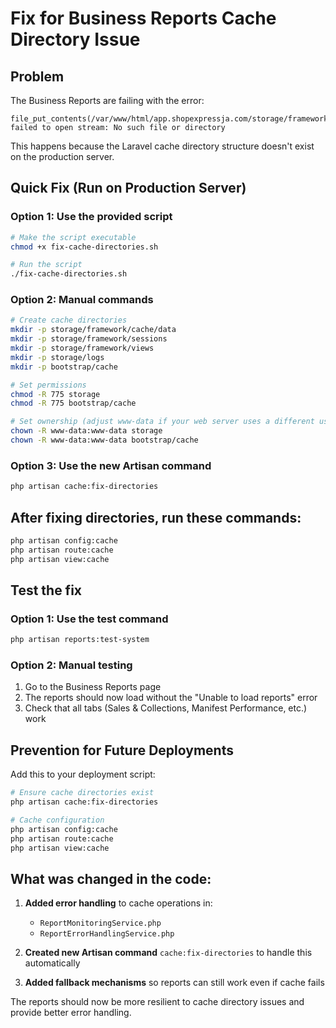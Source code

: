 # Fix for Business Reports Cache Directory Issue

## Problem
The Business Reports are failing with the error:
```
file_put_contents(/var/www/html/app.shopexpressja.com/storage/framework/cache/data/...): failed to open stream: No such file or directory
```

This happens because the Laravel cache directory structure doesn't exist on the production server.

## Quick Fix (Run on Production Server)

### Option 1: Use the provided script
```bash
# Make the script executable
chmod +x fix-cache-directories.sh

# Run the script
./fix-cache-directories.sh
```

### Option 2: Manual commands
```bash
# Create cache directories
mkdir -p storage/framework/cache/data
mkdir -p storage/framework/sessions  
mkdir -p storage/framework/views
mkdir -p storage/logs
mkdir -p bootstrap/cache

# Set permissions
chmod -R 775 storage
chmod -R 775 bootstrap/cache

# Set ownership (adjust www-data if your web server uses a different user)
chown -R www-data:www-data storage
chown -R www-data:www-data bootstrap/cache
```

### Option 3: Use the new Artisan command
```bash
php artisan cache:fix-directories
```

## After fixing directories, run these commands:
```bash
php artisan config:cache
php artisan route:cache  
php artisan view:cache
```

## Test the fix

### Option 1: Use the test command
```bash
php artisan reports:test-system
```

### Option 2: Manual testing
1. Go to the Business Reports page
2. The reports should now load without the "Unable to load reports" error
3. Check that all tabs (Sales & Collections, Manifest Performance, etc.) work

## Prevention for Future Deployments

Add this to your deployment script:
```bash
# Ensure cache directories exist
php artisan cache:fix-directories

# Cache configuration
php artisan config:cache
php artisan route:cache
php artisan view:cache
```

## What was changed in the code:

1. **Added error handling** to cache operations in:
   - `ReportMonitoringService.php` 
   - `ReportErrorHandlingService.php`

2. **Created new Artisan command** `cache:fix-directories` to handle this automatically

3. **Added fallback mechanisms** so reports can still work even if cache fails

The reports should now be more resilient to cache directory issues and provide better error handling.